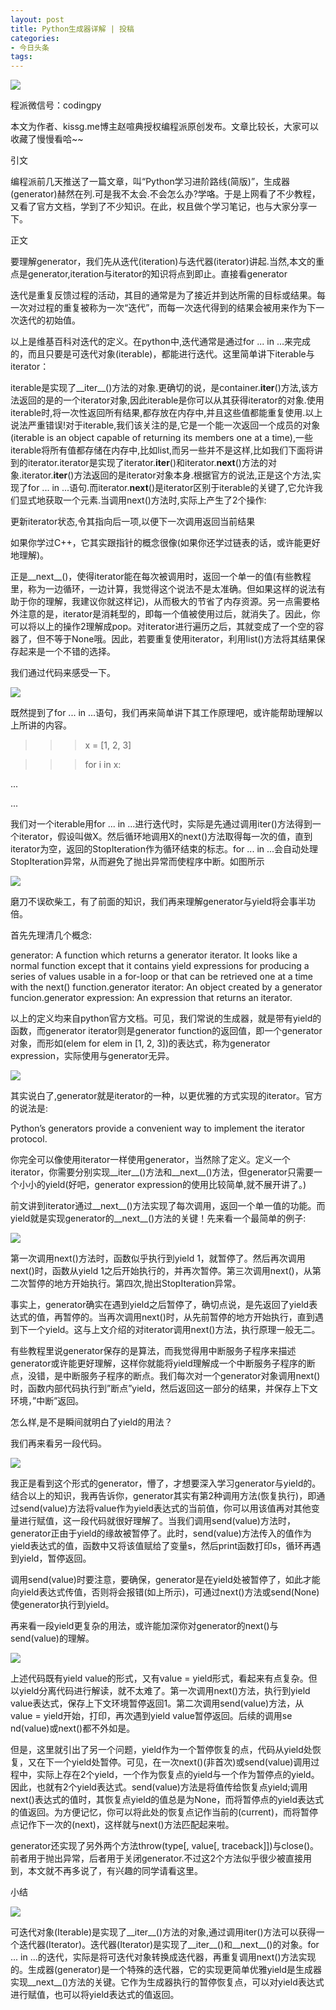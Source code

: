 ```yaml
---
layout: post
title: Python生成器详解 | 投稿
categories:
- 今日头条
tags:
---
```

![](http://p3.pstatp.com/large/6cd0002b3cac6dc0e2f)

程派微信号：codingpy

本文为作者、kissg.me博主赵喧典授权编程派原创发布。文章比较长，大家可以收藏了慢慢看哈~~

引文

编程派前几天推送了一篇文章，叫“Python学习进阶路线(简版)”，生成器(generator)赫然在列.可是我不太会.不会怎么办?学咯。于是上网看了不少教程，又看了官方文档，学到了不少知识。在此，权且做个学习笔记，也与大家分享一下。

正文

要理解generator，我们先从迭代(iteration)与迭代器(iterator)讲起.当然,本文的重点是generator,iteration与iterator的知识将点到即止。直接看generator

迭代是重复反馈过程的活动，其目的通常是为了接近并到达所需的目标或结果。每一次对过程的重复被称为一次“迭代”，而每一次迭代得到的结果会被用来作为下一次迭代的初始值。

以上是维基百科对迭代的定义。在python中,迭代通常是通过for ... in ...来完成的，而且只要是可迭代对象(iterable)，都能进行迭代。这里简单讲下iterable与iterator：

iterable是实现了__iter__()方法的对象.更确切的说，是container.__iter__()方法,该方法返回的是的一个iterator对象,因此iterable是你可以从其获得iterator的对象.使用iterable时,将一次性返回所有结果,都存放在内存中,并且这些值都能重复使用.以上说法严重错误!对于iterable,我们该关注的是,它是一个能一次返回一个成员的对象(iterable is an object capable of returning its members one at a time),一些iterable将所有值都存储在内存中,比如list,而另一些并不是这样,比如我们下面将讲到的iterator.iterator是实现了iterator.__iter__()和iterator.__next__()方法的对象.iterator.__iter__()方法返回的是iterator对象本身.根据官方的说法,正是这个方法,实现了for ... in ...语句.而iterator.__next__()是iterator区别于iterable的关键了,它允许我们显式地获取一个元素.当调用next()方法时,实际上产生了2个操作:

更新iterator状态,令其指向后一项,以便下一次调用返回当前结果

如果你学过C++，它其实跟指针的概念很像(如果你还学过链表的话，或许能更好地理解)。

正是__next__()，使得iterator能在每次被调用时，返回一个单一的值(有些教程里，称为一边循环，一边计算，我觉得这个说法不是太准确。但如果这样的说法有助于你的理解，我建议你就这样记)，从而极大的节省了内存资源。另一点需要格外注意的是，iterator是消耗型的，即每一个值被使用过后，就消失了。因此，你可以将以上的操作2理解成pop。对iterator进行遍历之后，其就变成了一个空的容器了，但不等于None哦。因此，若要重复使用iterator，利用list()方法将其结果保存起来是一个不错的选择。

我们通过代码来感受一下。

![](http://p3.pstatp.com/large/6ce0002b5e8683bffe1)

既然提到了for ... in ...语句，我们再来简单讲下其工作原理吧，或许能帮助理解以上所讲的内容。

>>> x = [1, 2, 3]

>>> for i in x:

... 

...

我们对一个iterable用for ... in ...进行迭代时，实际是先通过调用iter()方法得到一个iterator，假设叫做X。然后循环地调用X的next()方法取得每一次的值，直到iterator为空，返回的StopIteration作为循环结束的标志。for ... in ...会自动处理StopIteration异常，从而避免了抛出异常而使程序中断。如图所示

![](http://p3.pstatp.com/large/6cd0002b3c9eb556e04)

磨刀不误砍柴工，有了前面的知识，我们再来理解generator与yield将会事半功倍。

首先先理清几个概念:

generator: A function which returns a generator iterator. It looks like a normal function except that it contains yield expressions for producing a series of values usable in a for-loop or that can be retrieved one at a time with the next() function.generator iterator: An object created by a generator funcion.generator expression: An expression that returns an iterator.

以上的定义均来自python官方文档。可见，我们常说的生成器，就是带有yield的函数，而generator iterator则是generator function的返回值，即一个generator对象，而形如(elem for elem in [1, 2, 3])的表达式，称为generator expression，实际使用与generator无异。

![](http://p3.pstatp.com/large/6cd0002b5bc57c6a236)

其实说白了,generator就是iterator的一种，以更优雅的方式实现的iterator。官方的说法是:

Python’s generators provide a convenient way to implement the iterator protocol.

你完全可以像使用iterator一样使用generator，当然除了定义。定义一个iterator，你需要分别实现__iter__()方法和__next__()方法，但generator只需要一个小小的yield(好吧，generator expression的使用比较简单,就不展开讲了。)

前文讲到iterator通过__next__()方法实现了每次调用，返回一个单一值的功能。而yield就是实现generator的__next__()方法的关键！先来看一个最简单的例子:

![](http://p9.pstatp.com/large/6ce0002b75161e9885d)

第一次调用next()方法时，函数似乎执行到yield 1，就暂停了。然后再次调用next()时，函数从yield 1之后开始执行的，并再次暂停。第三次调用next()，从第二次暂停的地方开始执行。第四次,抛出StopIteration异常。

事实上，generator确实在遇到yield之后暂停了，确切点说，是先返回了yield表达式的值，再暂停的。当再次调用next()时，从先前暂停的地方开始执行，直到遇到下一个yield。这与上文介绍的对iterator调用next()方法，执行原理一般无二。

有些教程里说generator保存的是算法，而我觉得用中断服务子程序来描述generator或许能更好理解，这样你就能将yield理解成一个中断服务子程序的断点，没错，是中断服务子程序的断点。我们每次对一个generator对象调用next()时，函数内部代码执行到”断点”yield，然后返回这一部分的结果，并保存上下文环境，”中断”返回。

怎么样,是不是瞬间就明白了yield的用法？

我们再来看另一段代码。

![](http://p3.pstatp.com/large/6ce0002b7932822a090)

我正是看到这个形式的generator，懵了，才想要深入学习generator与yield的。结合以上的知识，我再告诉你，generator其实有第2种调用方法(恢复执行)，即通过send(value)方法将value作为yield表达式的当前值，你可以用该值再对其他变量进行赋值，这一段代码就很好理解了。当我们调用send(value)方法时，generator正由于yield的缘故被暂停了。此时，send(value)方法传入的值作为yield表达式的值，函数中又将该值赋给了变量s，然后print函数打印s，循环再遇到yield，暂停返回。

调用send(value)时要注意，要确保，generator是在yield处被暂停了，如此才能向yield表达式传值，否则将会报错(如上所示)，可通过next()方法或send(None)使generator执行到yield。

再来看一段yield更复杂的用法，或许能加深你对generator的next()与send(value)的理解。

![](http://p3.pstatp.com/large/6ce0002b7b9f914f6c7)

上述代码既有yield value的形式，又有value = yield形式，看起来有点复杂。但以yield分离代码进行解读，就不太难了。第一次调用next()方法，执行到yield value表达式，保存上下文环境暂停返回1。第二次调用send(value)方法，从value = yield开始，打印，再次遇到yield value暂停返回。后续的调用se nd(value)或next()都不外如是。

但是，这里就引出了另一个问题，yield作为一个暂停恢复的点，代码从yield处恢复，又在下一个yield处暂停。可见，在一次next()(非首次)或send(value)调用过程中，实际上存在2个yield，一个作为恢复点的yield与一个作为暂停点的yield。因此，也就有2个yield表达式。send(value)方法是将值传给恢复点yield;调用next()表达式的值时，其恢复点yield的值总是为None，而将暂停点的yield表达式的值返回。为方便记忆，你可以将此处的恢复点记作当前的(current)，而将暂停点记作下一次的(next)，这样就与next()方法匹配起来啦。

generator还实现了另外两个方法throw(type[, value[, traceback]])与close()。前者用于抛出异常，后者用于关闭generator.不过这2个方法似乎很少被直接用到，本文就不再多说了，有兴趣的同学请看这里。

小结

![](http://p1.pstatp.com/large/6ce0002b53e7ebd4527)

可迭代对象(Iterable)是实现了__iter__()方法的对象,通过调用iter()方法可以获得一个迭代器(Iterator)。迭代器(Iterator)是实现了__iter__()和__next__()的对象。for ... in ...的迭代，实际是将可迭代对象转换成迭代器，再重复调用next()方法实现的。生成器(generator)是一个特殊的迭代器，它的实现更简单优雅yield是生成器实现__next__()方法的关键。它作为生成器执行的暂停恢复点，可以对yield表达式进行赋值，也可以将yield表达式的值返回。